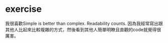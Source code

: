 # exercise
我很喜歡Simple is better than complex. Readability counts.
因為我經常寫出跟其他人比起來比較複雜的方式，然後看到其他人簡單明瞭且直觀的code就覺得很厲害。
